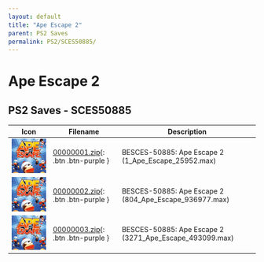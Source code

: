 ```yaml
---
layout: default
title: "Ape Escape 2"
parent: PS2 Saves
permalink: PS2/SCES50885/
---
```

# Ape Escape 2

## PS2 Saves - SCES50885

| Icon | Filename | Description |
|------|----------|-------------|
| ![Ape Escape 2](icon0.png) | [00000001.zip](00000001.zip){: .btn .btn-purple } | BESCES-50885: Ape Escape 2 (1_Ape_Escape_25952.max) |
| ![Ape Escape 2](icon0.png) | [00000002.zip](00000002.zip){: .btn .btn-purple } | BESCES-50885: Ape Escape 2 (804_Ape_Escape_936977.max) |
| ![Ape Escape 2](icon0.png) | [00000003.zip](00000003.zip){: .btn .btn-purple } | BESCES-50885: Ape Escape 2 (3271_Ape_Escape_493099.max) |
